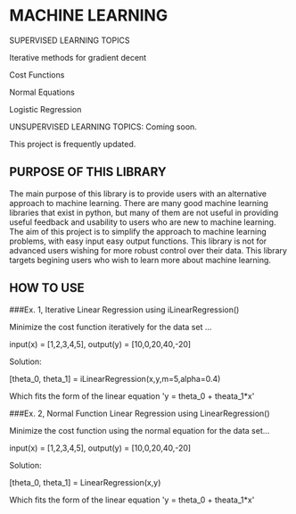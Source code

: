 # MACHINE LEARNING

SUPERVISED LEARNING TOPICS

Iterative methods for gradient decent

Cost Functions

Normal Equations

Logistic Regression

UNSUPERVISED LEARNING TOPICS:
Coming soon.

This project is frequently updated.

## PURPOSE OF THIS LIBRARY

The main purpose of this library is to provide users with an alternative approach to machine learning. There are many good machine learning libraries that exist in python, but many of them are not useful in providing useful feedback and usability to users who are new to machine learning. The aim of this project is to simplify the approach to machine learning problems, with easy input easy output functions. This library is not for advanced users wishing for more robust control over their data. This library targets begining users who wish to learn more about machine learning. 

## HOW TO USE


###Ex. 1, Iterative Linear Regression using iLinearRegression()

Minimize the cost function iteratively for the data set ...

input(x) = [1,2,3,4,5], output(y) = [10,0,20,40,-20]

Solution:

[theta_0, theta_1] = iLinearRegression(x,y,m=5,alpha=0.4)

Which fits the form of the linear equation 'y = theta_0 + theata_1*x'


###Ex. 2, Normal Function Linear Regression using LinearRegression()

Minimize the cost function using the normal equation for the data set...

input(x) = [1,2,3,4,5], output(y) = [10,0,20,40,-20]

Solution:

[theta_0, theta_1] = LinearRegression(x,y)

Which fits the form of the linear equation 'y = theta_0 + theata_1*x'
